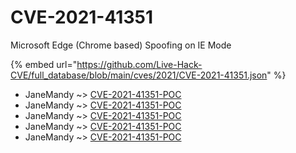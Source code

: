 # CVE-2021-41351

Microsoft Edge (Chrome based) Spoofing on IE Mode

{% embed url="https://github.com/Live-Hack-CVE/full_database/blob/main/cves/2021/CVE-2021-41351.json" %}


* JaneMandy ~> [CVE-2021-41351-POC](https://www.alice-snow.ru/2021/database/cve-2021-41351/cve-2021-41351-poc-janemandy)
* JaneMandy ~> [CVE-2021-41351-POC](https://www.alice-snow.ru/2021/database/cve-2021-41351/cve-2021-41351-poc-janemandy)
* JaneMandy ~> [CVE-2021-41351-POC](https://www.alice-snow.ru/2021/database/cve-2021-41351/cve-2021-41351-poc-janemandy)
* JaneMandy ~> [CVE-2021-41351-POC](https://www.alice-snow.ru/2021/database/cve-2021-41351/cve-2021-41351-poc-janemandy)
* JaneMandy ~> [CVE-2021-41351-POC](https://www.alice-snow.ru/2021/database/cve-2021-41351/cve-2021-41351-poc-janemandy)